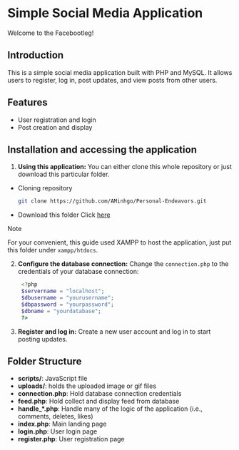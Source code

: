 # Simple Social Media Application

Welcome to the Facebootleg!

## Introduction

This is a simple social media application built with PHP and MySQL. It allows users to register, log in, post updates, and view posts from other users.

## Features

- User registration and login
- Post creation and display

## Installation and accessing the application

1. **Using this application:**
You can either clone this whole repository or just download this particular folder.
- Cloning repository
   ```bash
   git clone https://github.com/AMinhgo/Personal-Endeavors.git
   ```
- Download this folder
Click [here](https://download-directory.github.io/?url=https%3A%2F%2Fgithub.com%2FAMinhgo%2FPersonal-Endeavors%2Ftree%2Fmain%2FSimple%2520Social%2520Media%2520website)

>[!Note]
>For your convenient, this guide used XAMPP to host the application, just put this folder under `xampp/htdocs`.

2. **Configure the database connection:**
   Change the `connection.php` to the credentials of your database connection:
   ```php
    <?php
    $servername = "localhost";
    $dbusername = "yourusername";
    $dbpassword = "yourpassword";
    $dbname = "yourdatabase";
    ?>
   ```

3. **Register and log in:**
   Create a new user account and log in to start posting updates.

## Folder Structure

- **scripts/**: JavaScript file
- **uploads/**: holds the uploaded image or gif files
- **connection.php**: Hold database connection credentials
- **feed.php**: Hold collect and display feed from database
- **handle_\*.php**: Handle many of the logic of the application (i.e., comments, deletes, likes)
- **index.php**: Main landing page
- **login.php**: User login page
- **register.php**: User registration page
